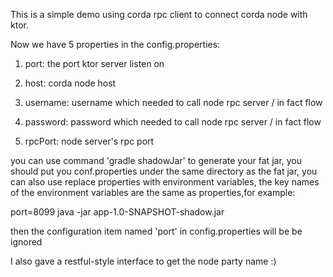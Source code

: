 This is a simple demo using corda rpc client to connect corda node with ktor.

Now we have 5 properties in the config.properties:

1. port: the port ktor server listen on

2. host: corda node host

3. username: username which needed to call node rpc server / in fact flow

4. password: password which needed to call node rpc server / in fact flow

5. rpcPort: node server's rpc port

you can use command 'gradle shadowJar' to generate your fat jar, you should put you conf.properties under the same directory as the fat jar, you can also use replace properties with environment variables, the key names of the environment variables are the same as properties,for example:

port=8099 java -jar app-1.0-SNAPSHOT-shadow.jar 

then the configuration item named 'port' in config.properties will be be ignored



I also gave a restful-style interface to get the node party name :)